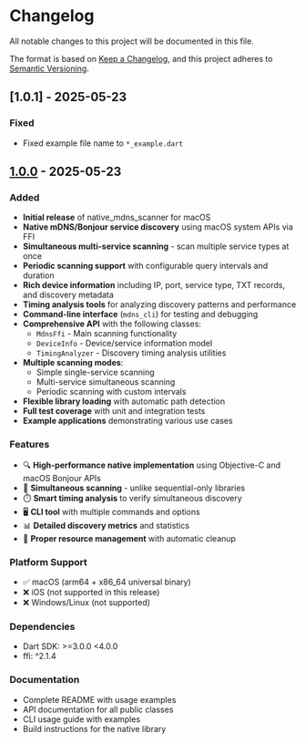 # Changelog

All notable changes to this project will be documented in this file.

The format is based on [Keep a Changelog](https://keepachangelog.com/en/1.0.0/),
and this project adheres to [Semantic Versioning](https://semver.org/spec/v2.0.0.html).

## [1.0.1] - 2025-05-23

### Fixed
- Fixed example file name to `*_example.dart`

## [1.0.0] - 2025-05-23

### Added
- **Initial release** of native_mdns_scanner for macOS
- **Native mDNS/Bonjour service discovery** using macOS system APIs via FFI
- **Simultaneous multi-service scanning** - scan multiple service types at once
- **Periodic scanning support** with configurable query intervals and duration
- **Rich device information** including IP, port, service type, TXT records, and discovery metadata
- **Timing analysis tools** for analyzing discovery patterns and performance
- **Command-line interface** (`mdns_cli`) for testing and debugging
- **Comprehensive API** with the following classes:
  - `MdnsFfi` - Main scanning functionality
  - `DeviceInfo` - Device/service information model
  - `TimingAnalyzer` - Discovery timing analysis utilities
- **Multiple scanning modes**:
  - Simple single-service scanning
  - Multi-service simultaneous scanning
  - Periodic scanning with custom intervals
- **Flexible library loading** with automatic path detection
- **Full test coverage** with unit and integration tests
- **Example applications** demonstrating various use cases

### Features
- 🔍 **High-performance native implementation** using Objective-C and macOS Bonjour APIs
- 🎯 **Simultaneous scanning** - unlike sequential-only libraries
- ⏱️ **Smart timing analysis** to verify simultaneous discovery
- 🖥️ **CLI tool** with multiple commands and options
- 📊 **Detailed discovery metrics** and statistics
- 🧹 **Proper resource management** with automatic cleanup

### Platform Support
- ✅ macOS (arm64 + x86_64 universal binary)
- ❌ iOS (not supported in this release)
- ❌ Windows/Linux (not supported)

### Dependencies
- Dart SDK: >=3.0.0 <4.0.0
- ffi: ^2.1.4

### Documentation
- Complete README with usage examples
- API documentation for all public classes
- CLI usage guide with examples
- Build instructions for the native library

[1.0.0]: https://github.com/changyy/ffi-mdns-macos-dart/releases/tag/v1.0.0
